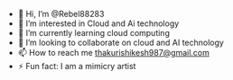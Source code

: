 - 👋 Hi, I’m @Rebel88283
- 👀 I’m interested in Cloud and Ai technology
- 🌱 I’m currently learning cloud computing
- 💞️ I’m looking to collaborate on cloud and AI technology
- 📫 How to reach me thakurishikesh987@gmail.com
- ⚡ Fun fact: I am a mimicry artist

<!---
Rebel88283/Rebel88283 is a ✨ special ✨ repository because its `README.md` (this file) appears on your GitHub profile.
You can click the Preview link to take a look at your changes.
--->
